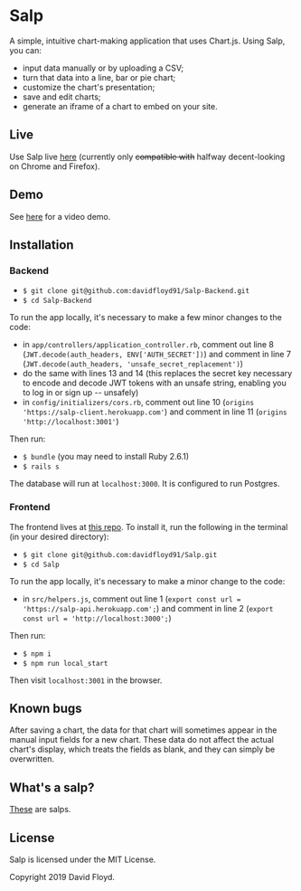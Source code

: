 # Salp

A simple, intuitive chart-making application that uses Chart.js. Using Salp, you can:

+ input data manually or by uploading a CSV;
+ turn that data into a line, bar or pie chart;
+ customize the chart's presentation;
+ save and edit charts;
+ generate an iframe of a chart to embed on your site.

## Live

Use Salp live [here](https://salp-client.herokuapp.com/login) (currently only <strike>compatible with</strike> halfway decent-looking on Chrome and Firefox).

## Demo

See [here](https://www.youtube.com/watch?v=1zRdEr1ctiY) for a video demo.

## Installation
### Backend

+ `$ git clone git@github.com:davidfloyd91/Salp-Backend.git`
+ `$ cd Salp-Backend`

To run the app locally, it's necessary to make a few minor changes to the code:

+ in `app/controllers/application_controller.rb`, comment out line 8 (`JWT.decode(auth_headers, ENV['AUTH_SECRET'])`) and comment in line 7 (`JWT.decode(auth_headers, 'unsafe_secret_replacement')`)
+ do the same with lines 13 and 14 (this replaces the secret key necessary to encode and decode JWT tokens with an unsafe string, enabling you to log in or sign up -- unsafely)
+ in `config/initializers/cors.rb`, comment out line 10 (`origins 'https://salp-client.herokuapp.com'`) and comment in line 11 (`origins 'http://localhost:3001'`)

Then run:

+ `$ bundle` (you may need to install Ruby 2.6.1)
+ `$ rails s`

The database will run at `localhost:3000`. It is configured to run Postgres.

### Frontend

The frontend lives at [this repo](https://github.com/davidfloyd91/Salp). To install it, run the following in the terminal (in your desired directory):

+ `$ git clone git@github.com:davidfloyd91/Salp.git`
+ `$ cd Salp`

To run the app locally, it's necessary to make a minor change to the code:

+ in `src/helpers.js`, comment out line 1 (`export const url = 'https://salp-api.herokuapp.com';`) and comment in line 2 (`export const url = 'http://localhost:3000';`)

Then run:

+ `$ npm i`
+ `$ npm run local_start`

Then visit `localhost:3001` in the browser.

## Known bugs

After saving a chart, the data for that chart will sometimes appear in the manual input fields for a new chart. These data do not affect the actual chart's display, which treats the fields as blank, and they can simply be overwritten.

## What's a salp?

[These](http://planktonchronicles.org/en/episode/salps-exploding-populations/) are salps.

## License

Salp is licensed under the MIT License.

Copyright 2019 David Floyd.
